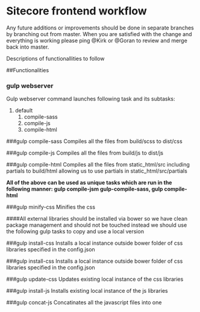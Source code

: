 # Sitecore frontend workflow

Any future additions or improvements should be done in separate branches by branching out from master. When you are satisfied with the change and everything is working please ping @Kirk or @Goran to review and merge back into master.

Descriptions of functionallities to follow


##Functionalities

### gulp webserver

Gulp webserver command launches following task and its subtasks:

   1. default
      1. compile-sass
      2. compile-js
      3. compile-html
      
###gulp compile-sass
Compiles all the files from build/scss to dist/css

###gulp compile-js
Compiles all the files from build/js to dist/js

###gulp compile-html
Compiles all the files from static_html/src including partials to build/html allowing us to use partials in static_html/src/partials


**All of the above can be used as unique tasks which are run in the following manner: gulp compile-jsm gulp-compile-sass, gulp compile-html**
      
   
    
    
###gulp minify-css
Minifies the css  
     
     

####All external libraries should be installed via bower so we have clean package management and should not be touched instead we should use the following gulp tasks to copy and use a local version

###gulp install-css
Installs a local instance outside bower folder of css libraries specified in the config.json


###gulp install-css
Installs a local instance outside bower folder of css libraries specified in the config.json

###gulp update-css
Updates existing local instance of the css libraries


###gulp install-js
Installs existing local instance of the js libraries

###gulp concat-js
Concatinates all the javascript files into one